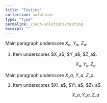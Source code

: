 ```yaml
---
title: "Testing"
collection: solutions
type: "Type"
permalink: /jech-solutions/testing
excerpt: ""
---
```


Main paragraph underscore $X_a$, $Y_a$, $Z_a$.
<ol>
<li>Item underscores $X_a$, $Y_a$, $Z_a$.</li>
</ol>
    
$$
X_a, Y_a, Z_a
$$


Main paragraph underscore $X\_a$, $Y\_a$, $Z\_a$.
<ol>
<li>Item underscores $X\_a$, $Y\_a$, $Z\_a$.</li>
</ol>
    
$$
X\_a, Y\_a, Z\_a
$$

